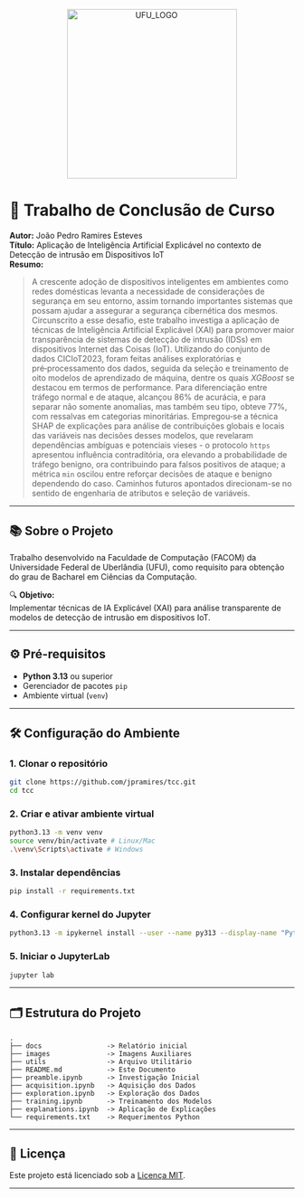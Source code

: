 <p align="center">
  <img src="https://upload.wikimedia.org/wikipedia/commons/7/76/UFU_LOGO.png" alt="UFU_LOGO" width="300">
</p>

# 🚀 Trabalho de Conclusão de Curso  
**Autor:**  João Pedro Ramires Esteves  
**Título:** Aplicação de Inteligência Artificial Explicável no contexto de Detecção de intrusão em Dispositivos IoT  
**Resumo:** 

> A crescente adoção de dispositivos inteligentes em ambientes como redes domésticas levanta a necessidade de considerações de segurança em seu entorno, assim tornando importantes sistemas que possam ajudar a assegurar a segurança cibernética dos mesmos. Circunscrito a esse desafio, este trabalho investiga a aplicação de técnicas de Inteligência Artificial Explicável (XAI) para promover maior transparência de sistemas de detecção de intrusão (IDSs) em dispositivos Internet das Coisas (IoT). Utilizando do conjunto de dados CICIoT2023, foram feitas análises exploratórias e pré‑processamento dos dados, seguida da seleção e treinamento de oito modelos de aprendizado de máquina, dentre os quais *XGBoost* se destacou em termos de performance. Para diferenciação entre tráfego normal e de ataque, alcançou 86% de acurácia, e para separar não somente anomalias, mas também seu tipo, obteve 77%, com ressalvas em categorias minoritárias. Empregou‑se a técnica SHAP de explicações para análise de contribuições globais e locais das variáveis nas decisões desses modelos, que revelaram dependências ambíguas e potenciais vieses - o protocolo `https` apresentou influência contraditória, ora elevando a probabilidade de tráfego benigno, ora contribuindo para falsos positivos de ataque; a métrica `min` oscilou entre reforçar decisões de ataque e benigno dependendo do caso. Caminhos futuros apontados direcionam-se no sentido de engenharia de atributos e seleção de variáveis.
---

## 📚 Sobre o Projeto  
Trabalho desenvolvido na Faculdade de Computação (FACOM) da Universidade Federal de Uberlândia (UFU), como requisito para obtenção do grau de Bacharel em Ciências da Computação.  

🔍 **Objetivo:**  
Implementar técnicas de IA Explicável (XAI) para análise transparente de modelos de detecção de intrusão em dispositivos IoT.

---

## ⚙️ Pré-requisitos  
- **Python 3.13** ou superior  
- Gerenciador de pacotes `pip`  
- Ambiente virtual (`venv`)  

---

## 🛠️ Configuração do Ambiente

### 1. Clonar o repositório  
```bash
git clone https://github.com/jpramires/tcc.git
cd tcc
```

### 2. Criar e ativar ambiente virtual
```bash
python3.13 -m venv venv
source venv/bin/activate # Linux/Mac
.\venv\Scripts\activate # Windows
```

### 3. Instalar dependências  
```bash
pip install -r requirements.txt
```

### 4. Configurar kernel do Jupyter  
```bash
python3.13 -m ipykernel install --user --name py313 --display-name "Python 3.13 (venv)"
```

### 5. Iniciar o JupyterLab  
```bash
jupyter lab
```

---

## 🗂️ Estrutura do Projeto  
```
.
├── docs                -> Relatório inicial
├── images              -> Imagens Auxiliares
├── utils               -> Arquivo Utilitário
├── README.md           -> Este Documento
├── preamble.ipynb      -> Investigação Inicial
├── acquisition.ipynb   -> Aquisição dos Dados
├── exploration.ipynb   -> Exploração dos Dados
├── training.ipynb      -> Treinamento dos Modelos
├── explanations.ipynb  -> Aplicação de Explicações
└── requirements.txt    -> Requerimentos Python
```
---

## 📜 Licença  
Este projeto está licenciado sob a [Licença MIT](./LICENSE).  

---
